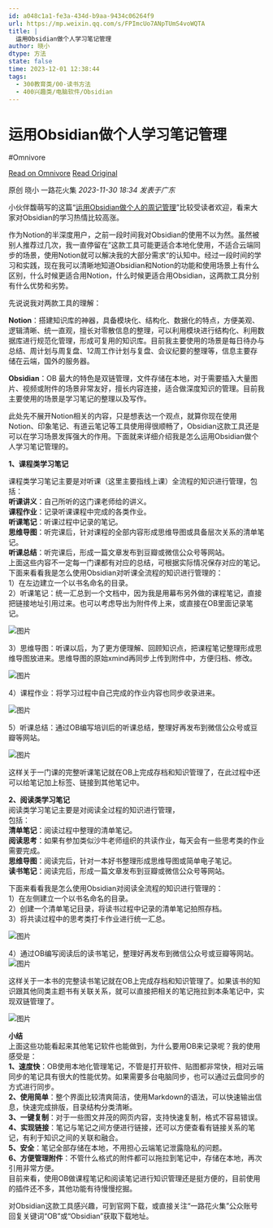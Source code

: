 ```yaml
---
id: a048c1a1-fe3a-434d-b9aa-9434c06264f9
url: https://mp.weixin.qq.com/s/FPImcUo7ANpTUmS4voWQTA
title: |
  运用Obsidian做个人学习笔记管理
author: 晓小
dtype: 方法
state: false
time: 2023-12-01 12:38:44
tags:
  - 300教育类/00-读书方法
  - 400兴趣类/电脑软件/Obsidian
---
```



# 运用Obsidian做个人学习笔记管理
#Omnivore

[Read on Omnivore](https://omnivore.app/me/https-mp-weixin-qq-com-s-fp-imc-uo-7-a-np-t-um-s-4-vo-wqta-18c23abec35)
[Read Original](https://mp.weixin.qq.com/s/FPImcUo7ANpTUmS4voWQTA)

原创  晓小  一路花火集 _2023-11-30 18:34_ _发表于广东_ 

小伙伴馥萌写的这篇“[运用Obsidian做个人的周记管理](http://mp.weixin.qq.com/s?%5F%5Fbiz=MzAxNTY5MzYzNQ==&mid=2247484766&idx=1&sn=f3e4d0d62a9770214ae35e964a72c54b&chksm=9b816772acf6ee6459306868ee8d0705ee3d5247064ae45445b05f4555d658d92a581c6311f4&scene=21#wechat%5Fredirect)”比较受读者欢迎，看来大家对Obsidian的学习热情比较高涨。

作为Notion的半深度用户，之前一段时间我对Obsidian的使用不以为然。虽然被别人推荐过几次，我一直停留在”这款工具可能更适合本地化使用，不适合云端同步的场景，使用Notion就可以解决我的大部分需求“的认知中。经过一段时间的学习和实践，现在我可以清晰地知道Obsidian和Notion的功能和使用场景上有什么区别，什么时候更适合用Notion，什么时候更适合用Obsidian，这两款工具分别有什么优势和劣势。

先说说我对两款工具的理解：

**Notion**：搭建知识库的神器，具备模块化、结构化、数据化的特点，方便美观、逻辑清晰、统一直观，擅长对零散信息的整理，可以利用模块进行结构化、利用数据库进行规范化管理，形成可复用的知识库。目前我主要使用的场景是每日待办与总结、周计划与周复盘、12周工作计划与复盘、会议纪要的整理等，信息主要存储在云端，国外的服务器。

**Obsidian**：OB 最大的特色是双链管理，文件存储在本地，对于需要插入大量图片、视频或附件的场景非常友好，擅长内容连接，适合做深度知识的管理。目前我主要使用的场景是学习笔记的整理以及写作。

此处先不展开Notion相关的内容，只是想表达一个观点，就算你现在使用Notion、印象笔记、有道云笔记等工具使用得很顺畅了，Obsidian这款工具还是可以在学习场景发挥强大的作用。下面就来详细介绍我是怎么运用Obsidian做个人学习笔记管理的。

**1、课程类学习笔记**

课程类学习笔记主要是对听课（这里主要指线上课）全流程的知识进行管理，包括：  
**听课讲义**：自己所听的这门课老师给的讲义。  
**课程作业**：记录听课课程中完成的各类作业。  
**听课笔记**：听课过程中记录的笔记。  
**思维导图**：听完课后，针对课程的全部内容形成思维导图或具备层次关系的清单笔记。  
**听课总结**：听完课后，形成一篇文章发布到豆瓣或微信公众号等网站。  
上面这些内容不一定每一门课都有对应的总结，可根据实际情况保存对应的笔记。  
下面来看看我是怎么使用Obsidian对听课全流程的知识进行管理的：  
1）在左边建立一个以书名命名的目录。  
2）听课笔记：统一汇总到一个文档中，因为我是用幕布另外做的课程笔记，直接把链接地址引用过来。也可以考虑导出为附件传上来，或直接在OB里面记录笔记。

![图片](https://proxy-prod.omnivore-image-cache.app/0x0,sMyG5zsD8s1pT5rMsGBBePJyB2d5IRShufdHfFUCxLFE/https://mmbiz.qpic.cn/sz_mmbiz_png/ujWCYkic1D5uGPfhtmZ60yOf5l5MjKTqUNGekubC8EF5B7cht4TdvhqOAYcvYvTPjV2g86dVT0ibIaFhWwxk95XA/640?wx_fmt=png&from=appmsg)

3）思维导图：听课以后，为了更方便理解、回顾知识点，把课程笔记整理形成思维导图放进来。思维导图的原始xmind再同步上传到附件中，方便归档、修改。

![图片](https://proxy-prod.omnivore-image-cache.app/0x0,sK80g49qPFuiO8s3cXjjRGzuGKosASAt97v_WZZSjnys/https://mmbiz.qpic.cn/sz_mmbiz_png/ujWCYkic1D5uGPfhtmZ60yOf5l5MjKTqUo32Utja2icDwicJRFfcNRbxextibn39VsDyduqialGI51iaQ4Tfjl7iaCpxA/640?wx_fmt=png&from=appmsg)

4）课程作业：将学习过程中自己完成的作业内容也同步收录进来。

![图片](https://proxy-prod.omnivore-image-cache.app/0x0,sPOkb3CQNiA0d4VqrRTqo7jNXkF0UiUTA79vMoTcR05w/https://mmbiz.qpic.cn/sz_mmbiz_png/ujWCYkic1D5uGPfhtmZ60yOf5l5MjKTqUP15icJuf5AztVxvNUr40BMWfTwvVtC4SQzkWjDrNO2GDBicp84WKESUA/640?wx_fmt=png&from=appmsg)

5）听课总结：通过OB编写培训后的听课总结，整理好再发布到微信公众号或豆瓣等网站。

![图片](https://proxy-prod.omnivore-image-cache.app/0x0,s2_rZZak7A9ambNzM_YgTXr-wTaiacXs8uMG5sB7FhLM/https://mmbiz.qpic.cn/sz_mmbiz_png/ujWCYkic1D5uGPfhtmZ60yOf5l5MjKTqURupIbeeEn3VktZs7n6xJnEZQ5ZU9Y9Y63T3kU3pBibDJHlAeYZo906w/640?wx_fmt=png&from=appmsg)

这样关于一门课的完整听课笔记就在OB上完成存档和知识管理了，在此过程中还可以给笔记加上标签、链接到其他笔记中。

**2、阅读类学习笔记**  
阅读类学习笔记主要是对阅读全过程的知识进行管理，  
包括：  
**清单笔记**：阅读过程中整理的清单笔记。  
**阅读思考**：如果有参加类似沙牛老师组织的共读作业，每天会有一些思考类的作业需要完成。  
**思维导图**：阅读完后，针对一本好书整理形成思维导图或简单电子笔记。  
**读书笔记**：阅读完后，形成一篇文章发布到豆瓣或微信公众号等网站。

下面来看看我是怎么使用Obsidian对阅读全流程的知识进行管理的：  
1）在左侧建立一个以书名命名的目录。  
2）创建一个清单笔记目录，将读书过程中记录的清单笔记拍照存档。  
3）将共读过程中的思考类打卡作业进行统一汇总。

![图片](https://proxy-prod.omnivore-image-cache.app/0x0,sW1aXq8ClD8Uuwm6SWJPYmeyV3lLO5xGpMcRxYOE2S0U/https://mmbiz.qpic.cn/sz_mmbiz_png/ujWCYkic1D5uGPfhtmZ60yOf5l5MjKTqUsgCexCTSNzKQMiazgLc1OSntR5ibkMNLW6PIActtibdMNP0WQQoMBqL5Q/640?wx_fmt=png&from=appmsg)

4）通过OB编写阅读后的读书笔记，整理好再发布到微信公众号或豆瓣等网站。![图片](https://proxy-prod.omnivore-image-cache.app/0x0,sbqny7JOkj8S9ku8_3jFM4aWNmjS75wZfpwRvWW4K5SQ/https://mmbiz.qpic.cn/sz_mmbiz_png/ujWCYkic1D5uGPfhtmZ60yOf5l5MjKTqUVyOKTELKoPkOmXRICbYBCZChhrAUCGM1lQ18SqsWssnxXdgvTsrAiag/640?wx_fmt=png&from=appmsg)

这样关于一本书的完整读书笔记就在OB上完成存档和知识管理了。如果该书的知识跟其他同类主题书有关联关系，就可以直接把相关的笔记拖拉到本条笔记中，实现双链管理了。

![图片](https://proxy-prod.omnivore-image-cache.app/0x0,sqprYslOpQ6MBQe44dgOYveiuMCr2_qVG8Nm0PvwD82U/https://mmbiz.qpic.cn/sz_mmbiz_png/ujWCYkic1D5uGPfhtmZ60yOf5l5MjKTqUibUpGtggeOhmo2jE1Ved54VVdf6ibTLCyZDMB5bMx6M6kCFKl3QtuUiaQ/640?wx_fmt=png&from=appmsg)

**小结**  
上面这些功能看起来其他笔记软件也能做到，为什么要用OB来记录呢？我的使用感受是：  
**1、速度快**：OB使用本地化管理笔记，不管是打开软件、贴图都非常快，相对云端同步的笔记具有很大的性能优势。如果需要多台电脑同步，也可以通过云盘同步的方式进行同步。  
**2、使用简单**：整个界面比较清爽简洁，使用Markdown的语法，可以快速输出信息，快速完成排版，目录结构分类清晰。  
**3、一键复制**：对于一些图文并茂的网页内容，支持快速复制，格式不容易错误。  
**4、实现链接**：笔记与笔记之间方便进行链接，还可以方便查看有链接关系的笔记，有利于知识之间的关联和融合。  
**5、安全**：笔记全部存储在本地，不用担心云端笔记泄露隐私的问题。  
**6、方便管理附件**：不管什么格式的附件都可以拖拉到笔记中，存储在本地，再次引用非常方便。  
目前来看，使用OB做课程笔记和阅读笔记进行知识管理还是挺方便的，目前使用的插件还不多，其他功能有待慢慢挖掘。

对Obsidian这款工具感兴趣，可到官网下载，或直接关注“一路花火集”公众账号回复关键词“OB”或“Obsidian”获取下载地址。  



